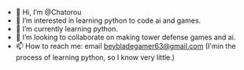 - 👋 Hi, I’m @Chatorou
- 👀 I’m interested in learning python to code ai and games.
- 🌱 I’m currently learning python.
- 💞️ I’m looking to collaborate on making tower defense games and ai.
- 📫 How to reach me: email beybladegamer63@gmail.com
(I'min the process of learning python, so I know very little.)
<!---
Chatorou/Chatorou is a ✨ special ✨ repository because its `README.md` (this file) appears on your GitHub profile.
You can click the Preview link to take a look at your changes.
--->
